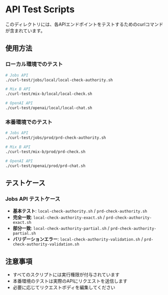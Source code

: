 # API Test Scripts

このディレクトリには、各APIエンドポイントをテストするためのcurlコマンドが含まれています。

## 使用方法

### ローカル環境でのテスト
```bash
# Jobs API
./curl-test/jobs/local/local-check-authority.sh

# Mix B API
./curl-test/mix-b/local/local-check.sh

# OpenAI API
./curl-test/openai/local/local-chat.sh
```

### 本番環境でのテスト
```bash
# Jobs API
./curl-test/jobs/prod/prd-check-authority.sh

# Mix B API
./curl-test/mix-b/prod/prd-check.sh

# OpenAI API
./curl-test/openai/prod/prd-chat.sh
```

## テストケース

### Jobs API テストケース
- **基本テスト**: `local-check-authority.sh` / `prd-check-authority.sh`
- **完全一致**: `local-check-authority-exact.sh` / `prd-check-authority-exact.sh`
- **部分一致**: `local-check-authority-partial.sh` / `prd-check-authority-partial.sh`
- **バリデーションエラー**: `local-check-authority-validation.sh` / `prd-check-authority-validation.sh`

## 注意事項

- すべてのスクリプトには実行権限が付与されています
- 本番環境のテストは実際のAPIにリクエストを送信します
- 必要に応じてリクエストボディを編集してください 